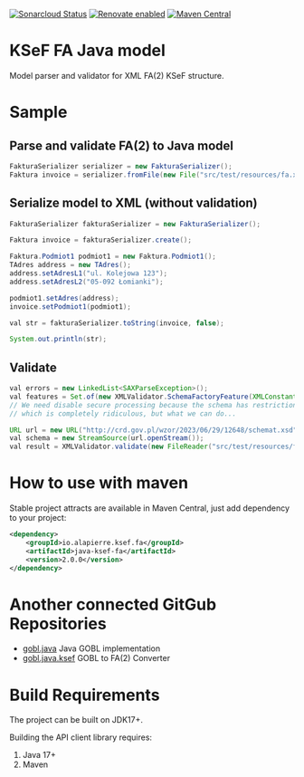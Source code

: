 [![Sonarcloud Status](https://sonarcloud.io/api/project_badges/measure?project=alapierre_ksef-java-rest-client&metric=alert_status)](https://sonarcloud.io/dashboard?id=alapierre_java-ksef-fa)
[![Renovate enabled](https://img.shields.io/badge/renovate-enabled-brightgreen.svg)](https://renovatebot.com/)
[![Maven Central](http://img.shields.io/maven-central/v/io.alapierre.ksef.fa/java-ksef-fa)](https://search.maven.org/artifact/io.alapierre.ksef.fa/java-ksef-fa)

# KSeF FA Java model

Model parser and validator for  XML FA(2) KSeF structure. 

# Sample

## Parse and validate FA(2) to Java model

````java
FakturaSerializer serializer = new FakturaSerializer();
Faktura invoice = serializer.fromFile(new File("src/test/resources/fa.xml"), true);
````

## Serialize model to XML (without validation)

````java
FakturaSerializer fakturaSerializer = new FakturaSerializer();

Faktura invoice = fakturaSerializer.create();

Faktura.Podmiot1 podmiot1 = new Faktura.Podmiot1();
TAdres address = new TAdres();
address.setAdresL1("ul. Kolejowa 123");
address.setAdresL2("05-092 Łomianki");

podmiot1.setAdres(address);
invoice.setPodmiot1(podmiot1);

val str = fakturaSerializer.toString(invoice, false);

System.out.println(str);
````

## Validate

````java
val errors = new LinkedList<SAXParseException>();
val features = Set.of(new XMLValidator.SchemaFactoryFeature(XMLConstants.FEATURE_SECURE_PROCESSING, false));
// We need disable secure processing because the schema has restrictions to more than 1000 elements in a sequence
// which is completely ridiculous, but what we can do...

URL url = new URL("http://crd.gov.pl/wzor/2023/06/29/12648/schemat.xsd");
val schema = new StreamSource(url.openStream());
val result = XMLValidator.validate(new FileReader("src/test/resources/fa.xml"), schema, errors, features);
````

# How to use with maven

Stable project attracts are available in Maven Central, just add dependency to your project:

````xml
<dependency>
    <groupId>io.alapierre.ksef.fa</groupId>
    <artifactId>java-ksef-fa</artifactId>
    <version>2.0.0</version>
</dependency>
````

# Another connected GitGub Repositories

- [gobl.java](https://github.com/alapierre/gobl.java) Java GOBL implementation
- [gobl.java.ksef](https://github.com/alapierre/gobl.java.ksef) GOBL to FA(2) Converter


# Build Requirements

The project can be built on JDK17+.

Building the API client library requires:
1. Java 17+
2. Maven
